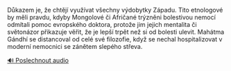 
Důkazem je, že chtějí využívat všechny výdobytky Západu. Tito etnologové by měli pravdu, kdyby Mongolové či Afričané trýzněni bolestivou nemocí odmítali pomoc evropského doktora, protože jim jejich mentalita či světonázor přikazuje věřit, že je lepší trpět než si od bolesti ulevit. Mahátma Gándhí se distancoval od celé své filozofie, když se nechal hospitalizovat v moderní nemocnici se zánětem slepého střeva.

[🔊 Poslechnout audio](/data/7-paragraphs/audio/chapter_25/para_001-Dkazem-je-e-chtj-vyuvat-vechny-vdobytky-Z.mp3)
